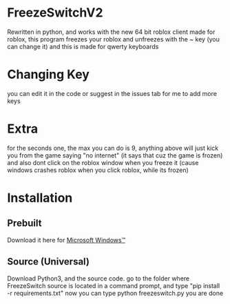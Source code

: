 # FreezeSwitchV2
Rewritten in python, and works with the new 64 bit roblox client
made for roblox, this program freezes your roblox and unfreezes with the ~ key (you can change it)
and this is made for qwerty keyboards
# Changing Key
you can edit it in the code or suggest in the issues tab for me to add more keys

# Extra
for the seconds one, the max you can do is 9, anything above will just kick you from the game saying "no internet" (it says that cuz the game is frozen)
and also dont click on the roblox window when you freeze it (cause windows crashes roblox when you click roblox, while its frozen)

# Installation
## Prebuilt
Download it here for [Microsoft Windows™](https://github.com/lukeDevsE/FreezeSwitchV2/releases/latest)
## Source (Universal)
Download Python3, and the source code.
go to the folder where FreezeSwitch source is located in a command prompt, and type "pip install -r requirements.txt"
now you can type python freezeswitch.py
you are done
